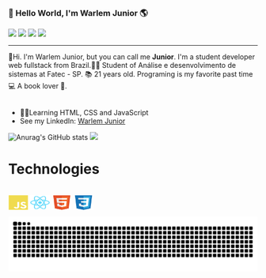 ### 👋 Hello World, I'm Warlem Junior 🌎
<div> 
  <a href="https://www.youtube.com/channel/UCBBiohQcgYqG0LSA81hxf3g" target="_blank"><img src="https://img.shields.io/badge/YouTube-FF0000?style=for-the-badge&logo=youtube&logoColor=white" target="_blank"></a>
  <a href="https://instagram.com/warlem.junior" target="_blank"><img src="https://img.shields.io/badge/-Instagram-%23E4405F?style=for-the-badge&logo=instagram&logoColor=white" target="_blank"></a>
 	<a href = "mailto:warlem.wj@gmail.com"><img src="https://img.shields.io/badge/-Gmail-%23333?style=for-the-badge&logo=gmail&logoColor=white" target="_blank"></a>
  <a href="https://www.linkedin.com/in/warlem-junior-viana-ventura-96275420a/" target="_blank"><img src="https://img.shields.io/badge/-LinkedIn-%230077B5?style=for-the-badge&logo=linkedin&logoColor=white" target="_blank"></a> 
 </div>
 <hr>
  👋Hi. I'm Warlem Junior, but you can call me <strong>Junior</strong>. I'm a student developer web fullstack from Brazil.💚💛 Student of Análise e desenvolvimento de sistemas at Fatec - SP. 📚 21 years old. Programing is my favorite past time 💻 A book lover 📕. <br><br>
  <ul>
   
   <li>✍🏻Learning HTML, CSS and JavaScript 
   <li>See my LinkedIn: <a href = "https://www.linkedin.com/in/warlem-junior-viana-ventura-96275420a/">Warlem Junior<a/>
   </ul>
  
     
![Anurag's GitHub stats](https://github-readme-stats.vercel.app/api?username=WarlemJunior&show_icons=true&theme=radical)
 <img height="130em" src="https://github-readme-stats.vercel.app/api/top-langs/?username=WarlemJunior&layout=compact&langs_count=7&theme=radical"/>
     <h1>Technologies</h1>
     <div style="display: inline_block"><br>
  <img align="center" alt="Rafa-Js" height="30" width="40" src="https://raw.githubusercontent.com/devicons/devicon/master/icons/javascript/javascript-plain.svg">
  <img align="center" alt="Rafa-React" height="30" width="40" src="https://raw.githubusercontent.com/devicons/devicon/master/icons/react/react-original.svg">
  <img align="center" alt="Rafa-HTML" height="30" width="40" src="https://raw.githubusercontent.com/devicons/devicon/master/icons/html5/html5-original.svg">
  <img align="center" alt="Rafa-CSS" height="30" width="40" src="https://raw.githubusercontent.com/devicons/devicon/master/icons/css3/css3-original.svg">

  </div>

 ![Snake animation](https://github.com/warlemJunior/warlemJunior/blob/output/github-contribution-grid-snake.svg)  
     
